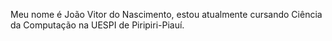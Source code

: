 

 Meu nome é João Vitor do Nascimento, estou atualmente cursando Ciência da Computação na UESPI de Piripiri-Piauí.
